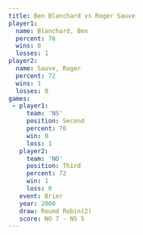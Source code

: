 ```yaml
---
title: Ben Blanchard vs Roger Sauve
player1:              
  name: Blanchard, Ben
  percent: 76         
  wins: 0             
  losses: 1           
player2:              
  name: Sauve, Roger  
  percent: 72         
  wins: 1             
  losses: 0           
games:
 - player1:          
     team: 'NS'      
     position: Second
     percent: 76     
     win: 0          
     loss: 1         
   player2:         
     team: 'NO'     
     position: Third
     percent: 72    
     win: 1         
     loss: 0        
   event: Brier        
   year: 2000          
   draw: Round Robin(2)
   score: NO 7 - NS 5  
---
```


